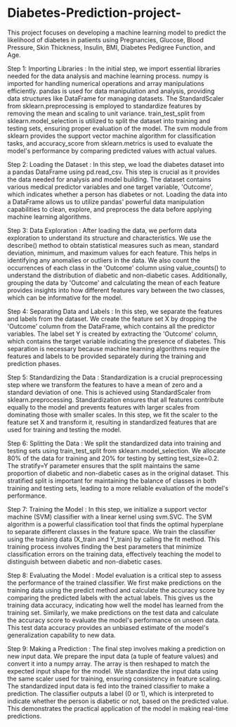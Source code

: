 # Diabetes-Prediction-project-
This project focuses on developing a machine learning model to predict the likelihood of diabetes in patients using Pregnancies, Glucose, Blood Pressure, Skin Thickness, Insulin, BMI, Diabetes Pedigree Function, and Age.

Step 1: Importing Libraries :
In the initial step, we import essential libraries needed for the data analysis and machine learning process. numpy is imported for handling numerical operations and array manipulations efficiently. pandas is used for data manipulation and analysis, providing data structures like DataFrame for managing datasets. The StandardScaler from sklearn.preprocessing is employed to standardize features by removing the mean and scaling to unit variance. train_test_split from sklearn.model_selection is utilized to split the dataset into training and testing sets, ensuring proper evaluation of the model. The svm module from sklearn provides the support vector machine algorithm for classification tasks, and accuracy_score from sklearn.metrics is used to evaluate the model's performance by comparing predicted values with actual values.

Step 2: Loading the Dataset :
In this step, we load the diabetes dataset into a pandas DataFrame using pd.read_csv. This step is crucial as it provides the data needed for analysis and model building. The dataset contains various medical predictor variables and one target variable, 'Outcome', which indicates whether a person has diabetes or not. Loading the data into a DataFrame allows us to utilize pandas' powerful data manipulation capabilities to clean, explore, and preprocess the data before applying machine learning algorithms.

Step 3: Data Exploration :
After loading the data, we perform data exploration to understand its structure and characteristics. We use the describe() method to obtain statistical measures such as mean, standard deviation, minimum, and maximum values for each feature. This helps in identifying any anomalies or outliers in the data. We also count the occurrences of each class in the 'Outcome' column using value_counts() to understand the distribution of diabetic and non-diabetic cases. Additionally, grouping the data by 'Outcome' and calculating the mean of each feature provides insights into how different features vary between the two classes, which can be informative for the model.

Step 4: Separating Data and Labels :
In this step, we separate the features and labels from the dataset. We create the feature set X by dropping the 'Outcome' column from the DataFrame, which contains all the predictor variables. The label set Y is created by extracting the 'Outcome' column, which contains the target variable indicating the presence of diabetes. This separation is necessary because machine learning algorithms require the features and labels to be provided separately during the training and prediction phases.

Step 5: Standardizing the Data :
Standardization is a crucial preprocessing step where we transform the features to have a mean of zero and a standard deviation of one. This is achieved using StandardScaler from sklearn.preprocessing. Standardization ensures that all features contribute equally to the model and prevents features with larger scales from dominating those with smaller scales. In this step, we fit the scaler to the feature set X and transform it, resulting in standardized features that are used for training and testing the model.

Step 6: Splitting the Data :
We split the standardized data into training and testing sets using train_test_split from sklearn.model_selection. We allocate 80% of the data for training and 20% for testing by setting test_size=0.2. The stratify=Y parameter ensures that the split maintains the same proportion of diabetic and non-diabetic cases as in the original dataset. This stratified split is important for maintaining the balance of classes in both training and testing sets, leading to a more reliable evaluation of the model's performance.

Step 7: Training the Model :
In this step, we initialize a support vector machine (SVM) classifier with a linear kernel using svm.SVC. The SVM algorithm is a powerful classification tool that finds the optimal hyperplane to separate different classes in the feature space. We train the classifier using the training data (X_train and Y_train) by calling the fit method. This training process involves finding the best parameters that minimize classification errors on the training data, effectively teaching the model to distinguish between diabetic and non-diabetic cases.

Step 8: Evaluating the Model :
Model evaluation is a critical step to assess the performance of the trained classifier. We first make predictions on the training data using the predict method and calculate the accuracy score by comparing the predicted labels with the actual labels. This gives us the training data accuracy, indicating how well the model has learned from the training set. Similarly, we make predictions on the test data and calculate the accuracy score to evaluate the model's performance on unseen data. This test data accuracy provides an unbiased estimate of the model's generalization capability to new data.

Step 9: Making a Prediction :
The final step involves making a prediction on new input data. We prepare the input data (a tuple of feature values) and convert it into a numpy array. The array is then reshaped to match the expected input shape for the model. We standardize the input data using the same scaler used for training, ensuring consistency in feature scaling. The standardized input data is fed into the trained classifier to make a prediction. The classifier outputs a label (0 or 1), which is interpreted to indicate whether the person is diabetic or not, based on the predicted value. This demonstrates the practical application of the model in making real-time predictions.
